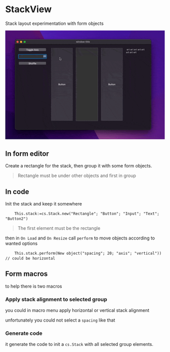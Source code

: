 # StackView

 Stack layout experimentation with form objects

![Screencast](Screencast.gif)

## In form editor

Create a rectangle for the stack, then group it with some form objects.

> Rectangle must be under other objects and first in group

## In code

Init the stack and keep it somewhere

```4d
	This.stack:=cs.Stack.new("Rectangle"; "Button"; "Input"; "Text"; "Button2")
```
> The first element must be the rectangle

then in `On Load` and `On Resize` call `perform` to move objects according to wanted options

```4d
	This.stack.perform(New object("spacing"; 20; "axis"; "vertical")) // could be horizontal
 ```

## Form macros

to help there is two macros

### Apply stack alignment to selected group

you could in macro menu apply horizontal or vertical stack alignment 

unfortunately you could not select a `spacing` like that

### Generate code

it generate the code to init a `cs.Stack` with all selected group elements.
